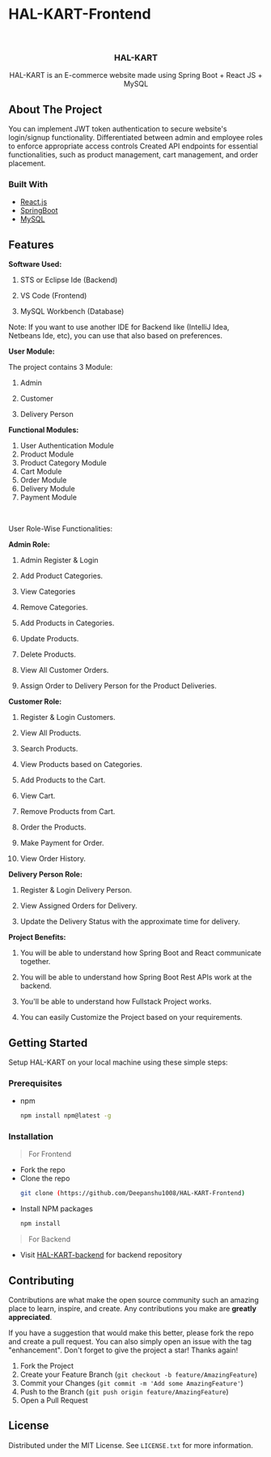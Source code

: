 # HAL-KART-Frontend

<div id="top"></div>
<!-- PROJECT LOGO -->
<br />
<div align="center">
  
  <h3 align="center">HAL-KART</h3>

  <p align="center">
   HAL-KART is an E-commerce website made using Spring Boot + React JS + MySQL
   
</div>

<!-- ABOUT THE PROJECT -->

## About The Project

You can implement JWT token authentication to secure website's
login/signup functionality.
Differentiated between admin and employee roles to enforce
appropriate access controls
Created API endpoints for essential functionalities, such as product
management, cart management, and order placement.



### Built With

- [React.js](https://reactjs.org/)
- [SpringBoot](https://spring.io/projects/spring-boot)
- [MySQL](https://www.mysql.com/)


## Features

**Software Used:**

1) STS or Eclipse Ide (Backend)

2) VS Code (Frontend)

3) MySQL Workbench (Database)

​Note: If you want to use another IDE for Backend like (IntelliJ Idea, Netbeans Ide, etc), you can use that also based on preferences.



**User Module:**

The project contains 3 Module:

1) Admin

2) Customer

3) Delivery Person



​**Functional Modules:**

1) User Authentication Module
2) Product Module
3) Product Category Module
4) Cart Module
5) Order Module
6) Delivery Module
7) Payment Module

​

User Role-Wise Functionalities:



**Admin Role:**

1) Admin Register & Login

2) Add Product Categories.

3) View Categories

4) Remove Categories.

5) Add Products in Categories.

6) Update Products.

7) Delete Products.

8) View All Customer Orders.

9) Assign Order to Delivery Person for the Product Deliveries.



**Customer Role:​**

1) Register & Login Customers.

2) View All Products.

3) Search Products.

4) View Products based on Categories.

5) Add Products to the Cart.

6) View Cart.

7) Remove Products from Cart.

8) Order the Products.

9) Make Payment for Order.

10) View Order History.



**Delivery Person Role:**

1) Register & Login Delivery Person.

2) View Assigned Orders for Delivery.

3) Update the Delivery Status with the approximate time for delivery.



**​Project Benefits:​**

1) You will be able to understand how Spring Boot and React communicate together.

2) You will be able to understand how Spring Boot Rest APIs work at the backend.

3) You'll be able to understand how Fullstack Project works.

4) You can easily Customize the Project based on your requirements.




<!-- GETTING STARTED -->

## Getting Started

Setup HAL-KART on your local machine using these simple steps:

### Prerequisites

- npm
  ```sh
  npm install npm@latest -g
  ```

### Installation
>For Frontend
- Fork the repo
- Clone the repo
   ```sh
   git clone (https://github.com/Deepanshu1008/HAL-KART-Frontend)
   ```
- Install NPM packages
   ```sh
   npm install
   ```
>For Backend
- Visit [HAL-KART-backend](https://github.com/Deepanshu1008/HAL-KART-Backend) for backend repository

<!-- CONTRIBUTING -->

## Contributing

Contributions are what make the open source community such an amazing place to learn, inspire, and create. Any contributions you make are **greatly appreciated**.

If you have a suggestion that would make this better, please fork the repo and create a pull request. You can also simply open an issue with the tag "enhancement".
Don't forget to give the project a star! Thanks again!

1. Fork the Project
2. Create your Feature Branch (`git checkout -b feature/AmazingFeature`)
3. Commit your Changes (`git commit -m 'Add some AmazingFeature'`)
4. Push to the Branch (`git push origin feature/AmazingFeature`)
5. Open a Pull Request

<!-- LICENSE -->

## License

Distributed under the MIT License. See `LICENSE.txt` for more information.
